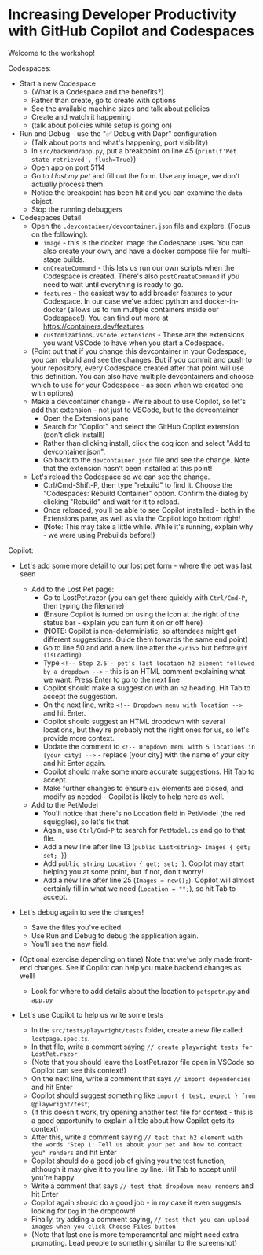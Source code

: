 # Increasing Developer Productivity with GitHub Copilot and Codespaces

Welcome to the workshop!

Codespaces:
- Start a new Codespace
  - (What is a Codespace and the benefits?)
  - Rather than create, go to create with options
  - See the available machine sizes and talk about policies
  - Create and watch it happening
  - (talk about policies while setup is going on)
- Run and Debug - use the "✅ Debug with Dapr" configuration
  - (Talk about ports and what's happening, port visibility)
  - In `src/backend/app.py`, put a breakpoint on line 45 (`print(f'Pet state retrieved', flush=True)`)
  - Open app on port 5114
  - Go to *I lost my pet* and fill out the form. Use any image, we don't actually process them.
  - Notice the breakpoint has been hit and you can examine the `data` object.
  - Stop the running debuggers
- Codespaces Detail
  - Open the `.devcontainer/devcontainer.json` file and explore. (Focus on the following):
    - `image` - this is the docker image the Codespace uses. You can also create your own, and have a docker compose file for multi-stage builds.
    - `onCreateCommand` - this lets us run our own scripts when the Codespace is created. There's also `postCreateCommand` if you need to wait until everything is ready to go.
    - `features` - the easiest way to add broader features to your Codespace. In our case we've added python and docker-in-docker (allows us to run multiple containers inside our Codespace!). You can find out more at https://containers.dev/features
    - `customizations.vscode.extensions` - These are the extensions you want VSCode to have when you start a Codespace.
  - (Point out that if you change this devcontainer in your Codespace, you can rebuild and see the changes. But if you commit and push to your repository, every Codespace created after that point will use this definition. You can also have multiple devcontainers and choose which to use for your Codespace - as seen when we created one with options)
  - Make a devcontainer change - We're about to use Copilot, so let's add that extension - not just to VSCode, but to the devcontainer
    - Open the Extensions pane
    - Search for "Copilot" and select the GitHub Copilot extension (don't click Install!)
    - Rather than clicking install, click the cog icon and select "Add to devcontainer.json".
    - Go back to the `devcontainer.json` file and see the change. Note that the extension hasn't been installed at this point!
  - Let's reload the Codespace so we can see the change.
    - Ctrl/Cmd-Shift-P, then type "rebuild" to find it. Choose the "Codespaces: Rebuild Container" option. Confirm the dialog by clicking "Rebuild" and wait for it to reload.
    - Once reloaded, you'll be able to see Copilot installed - both in the Extensions pane, as well as via the Copilot logo bottom right!
    - (Note: This may take a little while. While it's running, explain why - we were using Prebuilds before!)

Copilot:
- Let's add some more detail to our lost pet form - where the pet was last seen
  - Add to the Lost Pet page:
    - Go to LostPet.razor (you can get there quickly with `Ctrl/Cmd-P`, then typing the filename)
    - (Ensure Copilot is turned on using the icon at the right of the status bar - explain you can turn it on or off here)
    - (NOTE: Copilot is non-deterministic, so attendees might get different suggestions. Guide them towards the same end point)
    - Go to line 50 and add a new line after the `</div>` but before `@if (isLoading)`
    - Type `<!-- Step 2.5 - pet's last location h2 element followed by a dropdown -->` - this is an HTML comment explaining what we want. Press Enter to go to the next line
    - Copilot should make a suggestion with an `h2` heading. Hit Tab to accept the suggestion.
    - On the next line, write `<!-- Dropdown menu with location -->` and hit Enter.
    - Copilot should suggest an HTML dropdown with several locations, but they're probably not the right ones for us, so let's provide more context.
    - Update the comment to `<!-- Dropdown menu with 5 locations in [your city] -->` - replace [your city] with the name of your city and hit Enter again.
    - Copilot should make some more accurate suggestions. Hit Tab to accept.
    - Make further changes to ensure `div` elements are closed, and modify as needed - Copilot is likely to help here as well.
  - Add to the PetModel
    - You'll notice that there's no Location field in PetModel (the red squiggles), so let's fix that
    - Again, use `Ctrl/Cmd-P` to search for `PetModel.cs` and go to that file.
    - Add a new line after line 13 (`public List<string> Images { get; set; }`)
    - Add `public string Location { get; set; }`. Copilot may start helping you at some point, but if not, don't worry!
    - Add a new line after line 25 (`Images = new();`). Copilot will almost certainly fill in what we need (`Location = "";`), so hit Tab to accept.

- Let's debug again to see the changes!
  - Save the files you've edited.
  - Use Run and Debug to debug the application again.
  - You'll see the new field.

- (Optional exercise depending on time) Note that we've only made front-end changes. See if Copilot can help you make backend changes as well!
  - Look for where to add details about the location to `petspotr.py` and `app.py`

- Let's use Copilot to help us write some tests
  - In the `src/tests/playwright/tests` folder, create a new file called `lostpage.spec.ts`.
  - In that file, write a comment saying `// create playwright tests for LostPet.razor`
  - (Note that you should leave the LostPet.razor file open in VSCode so Copilot can see this context!)
  - On the next line, write a comment that says `// import dependencies` and hit Enter
  - Copilot should suggest something like `import { test, expect } from @playwright/test`;
  - (If this doesn't work, try opening another test file for context - this is a good opportunity to explain a little about how Copilot gets its context)
  - After this, write a comment saying `// test that h2 element with the words "Step 1: Tell us about your pet and how to contact you" renders` and hit Enter
  - Copilot should do a good job of giving you the test function, although it may give it to you line by line. Hit Tab to accept until you're happy.
  - Write a comment that says `// test that dropdown menu renders` and hit Enter
  - Copilot again should do a good job - in my case it even suggests looking for `Dog` in the dropdown!
  - Finally, try adding a comment saying, `// test that you can upload images when you click Choose Files button`
  - (Note that last one is more temperamental and might need extra prompting. Lead people to something similar to the screenshot)